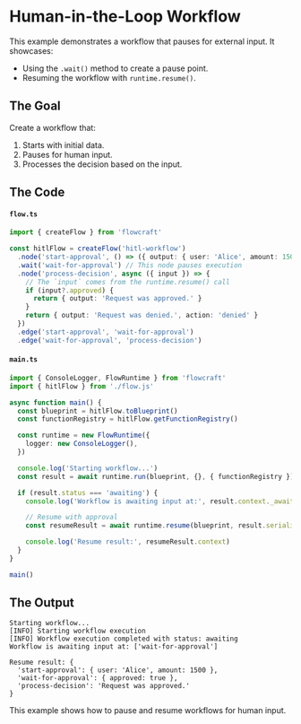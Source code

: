 # Human-in-the-Loop Workflow

This example demonstrates a workflow that pauses for external input. It showcases:
- Using the `.wait()` method to create a pause point.
- Resuming the workflow with `runtime.resume()`.

## The Goal

Create a workflow that:
1. Starts with initial data.
2. Pauses for human input.
3. Processes the decision based on the input.

<DemoHitl />

## The Code

#### `flow.ts`
```typescript
import { createFlow } from 'flowcraft'

const hitlFlow = createFlow('hitl-workflow')
  .node('start-approval', () => ({ output: { user: 'Alice', amount: 1500 } }))
  .wait('wait-for-approval') // This node pauses execution
  .node('process-decision', async ({ input }) => {
    // The `input` comes from the runtime.resume() call
    if (input?.approved) {
      return { output: 'Request was approved.' }
    }
    return { output: 'Request was denied.', action: 'denied' }
  })
  .edge('start-approval', 'wait-for-approval')
  .edge('wait-for-approval', 'process-decision')
```

#### `main.ts`
```typescript
import { ConsoleLogger, FlowRuntime } from 'flowcraft'
import { hitlFlow } from './flow.js'

async function main() {
  const blueprint = hitlFlow.toBlueprint()
  const functionRegistry = hitlFlow.getFunctionRegistry()

  const runtime = new FlowRuntime({
    logger: new ConsoleLogger(),
  })

  console.log('Starting workflow...')
  const result = await runtime.run(blueprint, {}, { functionRegistry })

  if (result.status === 'awaiting') {
    console.log('Workflow is awaiting input at:', result.context._awaitingNodeIds)

    // Resume with approval
    const resumeResult = await runtime.resume(blueprint, result.serializedContext, { output: { approved: true } }, 'wait-for-approval')

    console.log('Resume result:', resumeResult.context)
  }
}

main()
```

## The Output

```
Starting workflow...
[INFO] Starting workflow execution
[INFO] Workflow execution completed with status: awaiting
Workflow is awaiting input at: ['wait-for-approval']

Resume result: {
  'start-approval': { user: 'Alice', amount: 1500 },
  'wait-for-approval': { approved: true },
  'process-decision': 'Request was approved.'
}
```

This example shows how to pause and resume workflows for human input.
